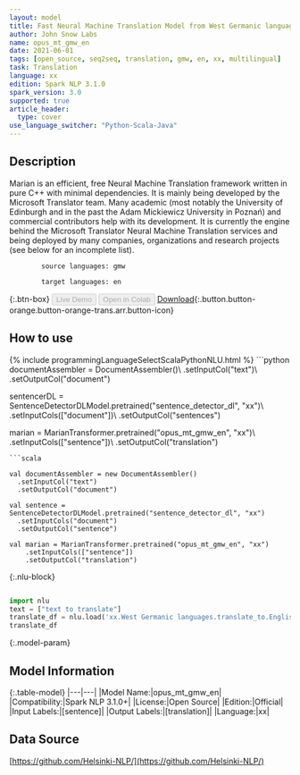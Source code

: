 ```yaml
---
layout: model
title: Fast Neural Machine Translation Model from West Germanic languages to English
author: John Snow Labs
name: opus_mt_gmw_en
date: 2021-06-01
tags: [open_source, seq2seq, translation, gmw, en, xx, multilingual]
task: Translation
language: xx
edition: Spark NLP 3.1.0
spark_version: 3.0
supported: true
article_header:
  type: cover
use_language_switcher: "Python-Scala-Java"
---
```


## Description

Marian is an efficient, free Neural Machine Translation framework written in pure C++ with minimal dependencies. It is mainly being developed by the Microsoft Translator team. Many academic (most notably the University of Edinburgh and in the past the Adam Mickiewicz University in Poznań) and commercial contributors help with its development.
            It is currently the engine behind the Microsoft Translator Neural Machine Translation services and being deployed by many companies, organizations and research projects (see below for an incomplete list).

            source languages: gmw

            target languages: en

{:.btn-box}
<button class="button button-orange" disabled>Live Demo</button>
<button class="button button-orange" disabled>Open in Colab</button>
[Download](https://s3.amazonaws.com/auxdata.johnsnowlabs.com/public/models/opus_mt_gmw_en_xx_3.1.0_2.4_1622558529090.zip){:.button.button-orange.button-orange-trans.arr.button-icon}

## How to use



<div class="tabs-box" markdown="1">
{% include programmingLanguageSelectScalaPythonNLU.html %}
```python
documentAssembler = DocumentAssembler()\ 
 .setInputCol("text")\ 
 .setOutputCol("document")

 sentencerDL = SentenceDetectorDLModel.pretrained("sentence_detector_dl", "xx")\ 
 .setInputCols(["document"])\ 
 .setOutputCol("sentences")

 marian = MarianTransformer.pretrained("opus_mt_gmw_en", "xx")\ 
 .setInputCols(["sentence"])\ 
 .setOutputCol("translation")
```
```scala

val documentAssembler = new DocumentAssembler()
  .setInputCol("text")
  .setOutputCol("document")

val sentence = SentenceDetectorDLModel.pretrained("sentence_detector_dl", "xx")
  .setInputCols("document")
  .setOutputCol("sentence")

val marian = MarianTransformer.pretrained("opus_mt_gmw_en", "xx")
    .setInputCols(["sentence"])
    .setOutputCol("translation")
```

{:.nlu-block}
```python

import nlu
text = ["text to translate"]
translate_df = nlu.load('xx.West Germanic languages.translate_to.English').predict(text, output_level='sentence')
translate_df
```
</div>

{:.model-param}
## Model Information

{:.table-model}
|---|---|
|Model Name:|opus_mt_gmw_en|
|Compatibility:|Spark NLP 3.1.0+|
|License:|Open Source|
|Edition:|Official|
|Input Labels:|[sentence]|
|Output Labels:|[translation]|
|Language:|xx|

## Data Source

[https://github.com/Helsinki-NLP/](https://github.com/Helsinki-NLP/)